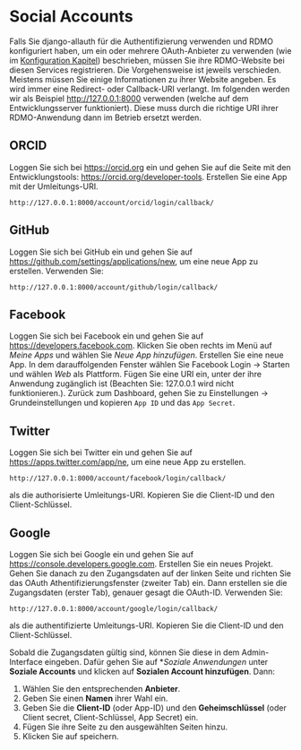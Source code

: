 # Social Accounts

Falls Sie django-allauth für die Authentifizierung verwenden und RDMO konfiguriert haben, um ein oder mehrere OAuth-Anbieter zu verwenden (wie im [Konfiguration Kapitel](../../configuration/authentication/allauth.html)) beschrieben, müssen Sie ihre RDMO-Website bei diesen Services registrieren. Die Vorgehensweise ist jeweils verschieden. Meistens müssen Sie einige Informationen zu ihrer Website angeben. Es wird immer eine Redirect- oder Callback-URI verlangt. Im folgenden werden wir als Beispiel http://127.0.0.1:8000 verwenden (welche auf dem Entwicklungsserver funktioniert). Diese muss durch die richtige URI ihrer RDMO-Anwendung dann im Betrieb ersetzt werden.

## ORCID
Loggen Sie sich bei <https://orcid.org> ein und gehen Sie auf die Seite mit den Entwicklungstools: <https://orcid.org/developer-tools>. Erstellen Sie eine App mit der Umleitungs-URI.

```
http://127.0.0.1:8000/account/orcid/login/callback/
```

## GitHub
Loggen Sie sich bei GitHub ein und gehen Sie auf <https://github.com/settings/applications/new>, um eine neue App zu erstellen. Verwenden Sie:

```
http://127.0.0.1:8000/account/github/login/callback/
```

## Facebook
Loggen Sie sich bei Facebook ein und gehen Sie auf <https://developers.facebook.com>. Klicken Sie oben rechts im Menü auf *Meine Apps* und wählen Sie *Neue App hinzufügen*. Erstellen Sie eine neue App. In dem darauffolgenden Fenster wählen Sie Facebook Login -> Starten und wählen *Web* als Plattform. Fügen Sie eine URI ein, unter der ihre Anwendung zugänglich ist (Beachten Sie: 127.0.0.1 wird nicht funktionieren.). Zurück zum Dashboard, gehen Sie zu Einstellungen -> Grundeinstellungen und kopieren `App ID` und das `App Secret`.

## Twitter
Loggen Sie sich bei Twitter ein und gehen Sie auf <https://apps.twitter.com/app/ne>, um eine neue App zu erstellen.

```
http://127.0.0.1:8000/account/facebook/login/callback/
```

als die authorisierte Umleitungs-URI. Kopieren Sie die Client-ID und den Client-Schlüssel.

## Google
Loggen Sie sich bei Google ein und gehen Sie auf <https://console.developers.google.com>. Erstellen Sie ein neues Projekt. Gehen Sie danach zu den Zugangsdaten auf der linken Seite und richten Sie das OAuth Athentifizierungsfenster (zweiter Tab) ein. Dann erstellen sie die Zugangsdaten (erster Tab), genauer gesagt die OAuth-ID. Verwenden Sie:

```
http://127.0.0.1:8000/account/google/login/callback/
```
als die authentifizierte Umleitungs-URI. Kopieren Sie die Client-ID und den Client-Schlüssel.

Sobald die Zugangsdaten gültig sind, können Sie diese in dem Admin-Interface eingeben. Dafür gehen Sie auf **Soziale Anwendungen* unter **Soziale Accounts** und klicken auf **Sozialen Account hinzufügen**. Dann:

1. Wählen Sie den entsprechenden **Anbieter**.
1. Geben Sie einen **Namen** ihrer Wahl ein.
1. Geben Sie die **Client-ID** (oder App-ID) und den **Geheimschlüssel** (oder Client secret, Client-Schlüssel, App Secret) ein.
1. Fügen Sie ihre Seite zu den ausgewählten Seiten hinzu.
1. Klicken Sie auf speichern.
